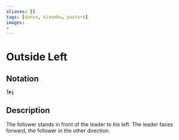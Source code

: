 ```yaml
---
aliases: [] 
tags: [dance, kizomba, posture] 
images:
-
---
```

# Outside Left 
## Notation
```
╿◩╽
```

## Description
The follower stands in front of the leader to his left. The leader faces forward, the follower in the other direction. 
 